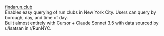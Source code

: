[findarun.club](https://findarun.club)<br>
Enables easy querying of run clubs in New York City. Users can query by borough, day, and time of day.<br>
Built almost entirely with Cursor + Claude Sonnet 3.5 with data sourced by u/isatsan in r/RunNYC.